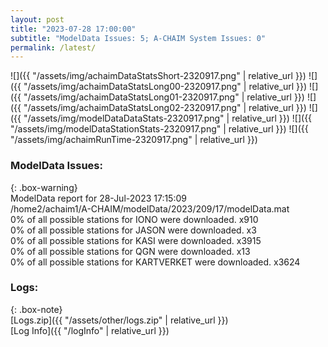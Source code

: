 ```yaml
---
layout: post
title: "2023-07-28 17:00:00"
subtitle: "ModelData Issues: 5; A-CHAIM System Issues: 0"
permalink: /latest/
---
```


![]({{ "/assets/img/achaimDataStatsShort-2320917.png" | relative_url }})
![]({{ "/assets/img/achaimDataStatsLong00-2320917.png" | relative_url }})
![]({{ "/assets/img/achaimDataStatsLong01-2320917.png" | relative_url }})
![]({{ "/assets/img/achaimDataStatsLong02-2320917.png" | relative_url }})
![]({{ "/assets/img/modelDataDataStats-2320917.png" | relative_url }})
![]({{ "/assets/img/modelDataStationStats-2320917.png" | relative_url }})
![]({{ "/assets/img/achaimRunTime-2320917.png" | relative_url }})


### ModelData Issues:  
  
{: .box-warning}  
 ModelData report for 28-Jul-2023 17:15:09   
 /home2/achaim1/A-CHAIM/modelData/2023/209/17/modelData.mat   
 0% of all possible stations for IONO were downloaded. x910   
 0% of all possible stations for JASON were downloaded. x3   
 0% of all possible stations for KASI were downloaded. x3915   
 0% of all possible stations for QGN were downloaded. x13   
 0% of all possible stations for KARTVERKET were downloaded. x3624   
  


### Logs:  
  
{: .box-note}  
[Logs.zip]({{ "/assets/other/logs.zip" | relative_url }})  
[Log Info]({{ "/logInfo" | relative_url }})  
